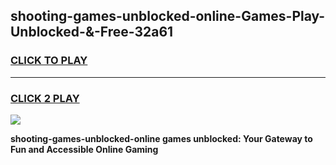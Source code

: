
## shooting-games-unblocked-online-Games-Play-Unblocked-&-Free-32a61
<h3>
<a href="https://premium76.site?title=shooting-games-unblocked-online&ref=24A">CLICK TO PLAY</a></h3>
<hr>

<h3>
<a href="https://premium76.site?title=shooting-games-unblocked-online&ref=24A">CLICK 2 PLAY</a>
  
</h3>

<a href="https://premium76.site?title=shooting-games-unblocked-online&ref=24A"><img src="https://clearcache.store/games.png"></a>


**shooting-games-unblocked-online games unblocked: Your Gateway to Fun and Accessible Online Gaming**
